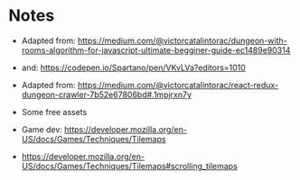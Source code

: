 # Notes

- Adapted from: https://medium.com/@victorcatalintorac/dungeon-with-rooms-algorithm-for-javascript-ultimate-begginer-guide-ec1489e90314
- and: https://codepen.io/Spartano/pen/VKvLVa?editors=1010

- Adapted from: https://medium.com/@victorcatalintorac/react-redux-dungeon-crawler-7b52e67806bd#.1mpjrxn7y

- Some free assets

- Game dev: https://developer.mozilla.org/en-US/docs/Games/Techniques/Tilemaps

- https://developer.mozilla.org/en-US/docs/Games/Techniques/Tilemaps#scrolling_tilemaps
